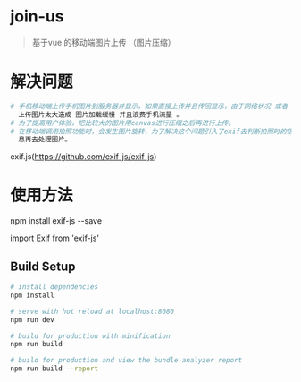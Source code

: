 # join-us

> 基于vue 的移动端图片上传 （图片压缩）


# 解决问题

``` bash
# 手机移动端上传手机图片到服务器并显示，如果直接上传并且传回显示，由于网络状况 或者
  上传图片太大造成 图片加载缓慢 并且浪费手机流量 。
# 为了提高用户体验，把比较大的图片用canvas进行压缩之后再进行上传。
# 在移动端调用拍照功能时，会发生图片旋转，为了解决这个问题引入了exif去判断拍照时的信
  息再去处理图片。
```

exif.js(https://github.com/exif-js/exif-js)

# 使用方法 

npm install exif-js --save

import Exif from 'exif-js'

## Build Setup

``` bash
# install dependencies
npm install

# serve with hot reload at localhost:8080
npm run dev

# build for production with minification
npm run build

# build for production and view the bundle analyzer report
npm run build --report
```

